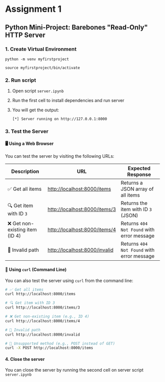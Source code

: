 # Assignment 1
## Python Mini-Project: Barebones "Read-Only" HTTP Server

### 1. Create Virtual Environment

```
python -m venv myfirstproject

source myfirstproject/bin/activate
```

### 2. Run script

1. Open script `server.ipynb`
2. Run the first cell to install dependencies and run server
3. You will get the output:

    ```
    [*] Server running on http://127.0.0.1:8000
    ```

### 3. Test the Server

#### 🖥️ Using a Web Browser

You can test the server by visiting the following URLs:

| Description                      | URL                                      | Expected Response                          |
|----------------------------------|------------------------------------------|--------------------------------------------|
| ✅ Get all items                 | [http://localhost:8000/items](http://localhost:8000/items)       | Returns a JSON array of all items          |
| 🔍 Get item with ID `3`         | [http://localhost:8000/items/3](http://localhost:8000/items/3)   | Returns the item with ID `3` (JSON)        |
| ❌ Get non-existing item (ID 4) | [http://localhost:8000/items/4](http://localhost:8000/items/4)   | Returns `404 Not Found` with error message |
| 🚫 Invalid path                 | [http://localhost:8000/invalid](http://localhost:8000/invalid)   | Returns `404 Not Found` with error message |



#### 🧪 Using `curl` (Command Line)

You can also test the server using `curl` from the command line:

```bash
# ✅ Get all items
curl http://localhost:8000/items

# 🔍 Get item with ID 3
curl http://localhost:8000/items/3

# ❌ Get non-existing item (e.g., ID 4)
curl http://localhost:8000/items/4

# 🚫 Invalid path
curl http://localhost:8000/invalid

# 🚫 Unsupported method (e.g., POST instead of GET)
curl -X POST http://localhost:8000/items

```

#### 4. Close the server
You can close the server by running the second cell on server script `server.ipynb`